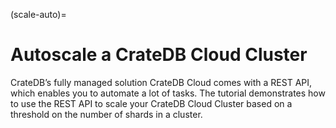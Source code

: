 (scale-auto)=

# Autoscale a CrateDB Cloud Cluster

CrateDB’s fully managed solution CrateDB Cloud comes with a REST API,
which enables you to automate a lot of tasks. The tutorial demonstrates
how to use the REST API to scale your CrateDB Cloud Cluster based on a
threshold on the number of shards in a cluster.
